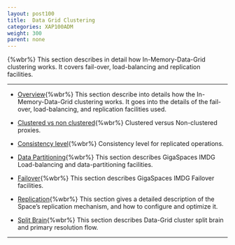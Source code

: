 ```yaml
---
layout: post100
title:  Data Grid Clustering
categories: XAP100ADM
weight: 300
parent: none
---
```


{%wbr%}
This section describes in detail how In-Memory-Data-Grid clustering works. It covers fail-over, load-balancing and replication facilities.


<hr/>



- [Overview](data-grid-clustering-overview.html){%wbr%}
This section describe into details how the In-Memory-Data-Grid clustering works. It goes into the details of the fail-over, load-balancing, and replication facilities used.


- [Clustered vs non clustered](clustered-vs-non-clustered-proxies.html){%wbr%}
Clustered versus Non-clustered proxies.

- [Consistency level](consistency-level.html){%wbr%}
Consistency level for replicated operations.

- [Data Partitioning](data-partitioning.html){%wbr%}
This section describes GigaSpaces IMDG Load-balancing and data-partitioning facilities.

- [Failover](failover.html){%wbr%}
This section describes GigaSpaces IMDG Failover facilities.

- [Replication](replication.html){%wbr%}
This section gives a detailed description of the Space’s replication mechanism, and how to configure and optimize it.

- [Split Brain](split-brain-and-primary-resolution.html){%wbr%}
This section describes Data-Grid cluster split brain and primary resolution flow.

<hr/>



